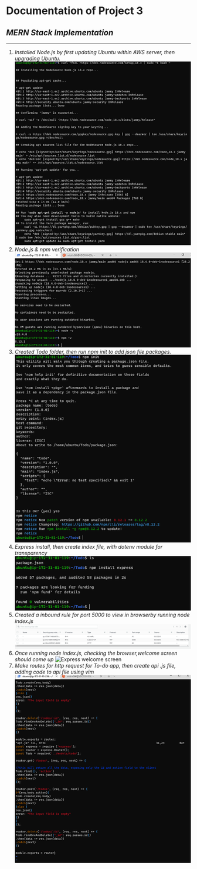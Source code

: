 # Documentation of Project 3

## *MERN Stack Implementation*
-------------------------------


1. *Installed Node.js by first updating Ubuntu within AWS server, then upgrading Ubuntu.*
![Nodejs location](./images/1.%20Nodejs%20location.png)
2. *Node.js & npm verification*
![Node.js & npm verification](./images/2.%20node%20npm%20verification.png)
3. *Created Todo folder, then run npm init to add json file packages.*
![npm init](./images/3.%20npm%20init.png)
4. *Express install, then create index file, with dotenv module for transparency*
![Express install](./images/4.%20express%20install.png)
5. *Created a inbound rule for port 5000 to view in browserby running node index.js*
![Port 5000 inbound rule for server running](./images/5.%20port%205000.png)
6. *Once running node index.js, checking the browser,welcome screen should come up*
![Express welcome screen](./images/6.%20welcome.png)
7. *Make routes for http request for To-do app, then create api .js file, adding code to api file using vim*
![vim api](./images/7.%20vim%20api.png)